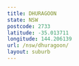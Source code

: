 ```yaml
---
title: DHURAGOON
state: NSW
postcode: 2733
latitude: -35.013711
longitude: 144.206139
url: /nsw/dhuragoon/
layout: suburb
---
```

